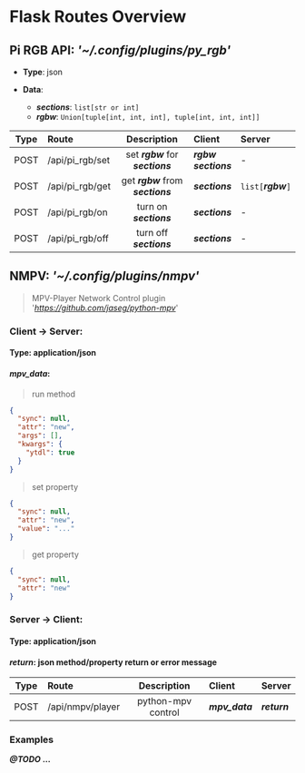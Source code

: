 # Flask Routes Overview


## Pi RGB API: *'~/.config/plugins/py_rgb'*

* **Type**: json

* **Data**:
  * __*sections*__: `list[str or int]`
  * __*rgbw*__: `Union[tuple[int, int, int], tuple[int, int, int]]`


 Type | Route | Description | Client | Server
:----:|:------|:-----------:|:-------|:------
POST  | /api/pi\_rgb/set | set __*rgbw*__ for __*sections*__  | __*rgbw*__<br/>__*sections*__ | -
POST  | /api/pi\_rgb/get | get __*rgbw*__ from __*sections*__ | __*sections*__              | `list[`__*rgbw*__`]`
POST  | /api/pi\_rgb/on  | turn on __*sections*__             | __*sections*__              | -
POST  | /api/pi\_rgb/off | turn off __*sections*__            | __*sections*__              | -


## NMPV: *'~/.config/plugins/nmpv'*

> MPV-Player Network Control plugin<br/>
> '*https://github.com/jaseg/python-mpv*'


### Client -> Server:
#### **Type**: application/json
#### __*mpv_data*__: 

> run method

```json
{
  "sync": null,
  "attr": "new",
  "args": [],
  "kwargs": {
    "ytdl": true
  }
}
```

> set property

```json
{
  "sync": null,
  "attr": "new",
  "value": "..."
}
```

> get property

```json
{
  "sync": null,
  "attr": "new"
}
```


### Server -> Client:
#### **Type**: application/json
#### __*return*__: json method/property return or error message


 Type | Route | Description | Client | Server
:----:|:------|:-----------:|:-------|:------
POST  | /api/nmpv/player | python-mpv control | __*mpv_data*__ | __*return*__


### Examples

__*@TODO* ...__

